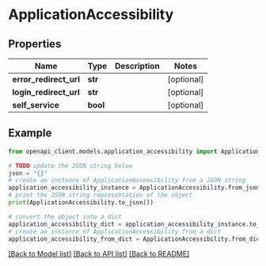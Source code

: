 # ApplicationAccessibility


## Properties

Name | Type | Description | Notes
------------ | ------------- | ------------- | -------------
**error_redirect_url** | **str** |  | [optional] 
**login_redirect_url** | **str** |  | [optional] 
**self_service** | **bool** |  | [optional] 

## Example

```python
from openapi_client.models.application_accessibility import ApplicationAccessibility

# TODO update the JSON string below
json = "{}"
# create an instance of ApplicationAccessibility from a JSON string
application_accessibility_instance = ApplicationAccessibility.from_json(json)
# print the JSON string representation of the object
print(ApplicationAccessibility.to_json())

# convert the object into a dict
application_accessibility_dict = application_accessibility_instance.to_dict()
# create an instance of ApplicationAccessibility from a dict
application_accessibility_from_dict = ApplicationAccessibility.from_dict(application_accessibility_dict)
```
[[Back to Model list]](../README.md#documentation-for-models) [[Back to API list]](../README.md#documentation-for-api-endpoints) [[Back to README]](../README.md)


